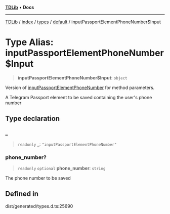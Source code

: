 [**TDLib**](../../../../../../README.md) • **Docs**

***

[TDLib](../../../../../../modules.md) / [index](../../../../../README.md) / [types](../../../README.md) / [default](../README.md) / inputPassportElementPhoneNumber$Input

# Type Alias: inputPassportElementPhoneNumber$Input

> **inputPassportElementPhoneNumber$Input**: `object`

Version of [inputPassportElementPhoneNumber](inputPassportElementPhoneNumber.md) for method parameters.

A Telegram Passport element to be saved containing the user's phone number

## Type declaration

### \_

> `readonly` **\_**: `"inputPassportElementPhoneNumber"`

### phone\_number?

> `readonly` `optional` **phone\_number**: `string`

The phone number to be saved

## Defined in

dist/generated/types.d.ts:25690
